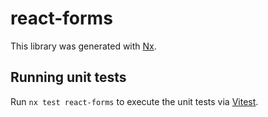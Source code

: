 # react-forms

This library was generated with [Nx](https://nx.dev).

## Running unit tests

Run `nx test react-forms` to execute the unit tests via [Vitest](https://vitest.dev/).
